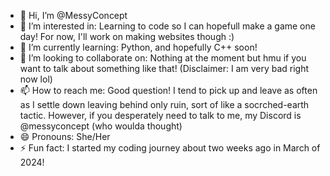 - 👋 Hi, I’m @MessyConcept
- 👀 I’m interested in: Learning to code so I can hopefull make a game one day! For now, I'll work on making websites though :)
- 🌱 I’m currently learning: Python, and hopefully C++ soon!
- 💞️ I’m looking to collaborate on: Nothing at the moment but hmu if you want to talk about something like that! (Disclaimer: I am very bad right now lol)
- 📫 How to reach me: Good question! I tend to pick up and leave as often as I settle down leaving behind only ruin, sort of like a socrched-earth tactic. However, if you desperately need to talk to me, my Discord is @messyconcept (who woulda thought)
- 😄 Pronouns: She/Her
- ⚡ Fun fact: I started my coding journey about two weeks ago in March of 2024!

<!---
MessyConcept/MessyConcept is a ✨ special ✨ repository because its `README.md` (this file) appears on your GitHub profile.
You can click the Preview link to take a look at your changes.
--->
